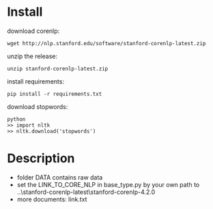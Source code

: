 # Install
download corenlp:

    wget http://nlp.stanford.edu/software/stanford-corenlp-latest.zip
unzip the release:
```
unzip stanford-corenlp-latest.zip
```
install requirements:

    pip install -r requirements.txt
download stopwords:

    python
    >> import nltk
    >> nltk.download('stopwords')

# Description
+ folder DATA contains raw data
+ set the LINK_TO_CORE_NLP in base_type.py by your own path to ..\stanford-corenlp-latest\stanford-corenlp-4.2.0
+ more documents: link.txt

